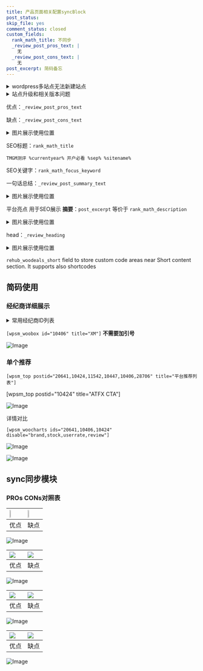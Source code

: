 ```yaml
---
title: 产品页面相关配置syncBlock
post_status: 
skip_file: yes
comment_status: closed
custom_fields:
  rank_math_title: 不同步
  _review_post_pros_text: |
    无
  _review_post_cons_text: |
    无
post_excerpt: 简码备忘
---
```

<details><summary>wordpress多站点无法新建站点</summary>

<li>和报错需要清理cookies一样的原因</li>
<li>wp-config.php里面<code>define( 'SUBDOMAIN_INSTALL', false );//子域名安装</code></li>
<li>新建子站点是用<code>define( 'SUBDOMAIN_INSTALL', true);//子域名安装</code> 完成以后，改成<code>false</code></li>
</details>

<details><summary>站点升级和相关版本问题</summary>

<p>wordpress：5.9.9
woocommerce：7.5.1
出现问题的地方：主题选项里面>><strong>Product layout >>compact style</strong></p>
<p>如何出现没有用过的字段 导致无法保存。先导出配置 然后进行修改，后面再次恢复即可。</p>
<p>出现部分字段无法显示时，需要返回默认布局后，对产品进行保存就好了。</p>
<p></p>
</details>

优点：`_review_post_pros_text`

缺点：`_review_post_cons_text`

<details><summary>图片展示使用位置</summary>

<img src="https://prod-files-secure.s3.us-west-2.amazonaws.com/39ed1227-6d7d-4570-be36-9ccd4a2c4241/f51d3d83-55d4-4bdf-9604-f37ec77ab556/Untitled.png?X-Amz-Algorithm=AWS4-HMAC-SHA256&X-Amz-Content-Sha256=UNSIGNED-PAYLOAD&X-Amz-Credential=ASIAZI2LB466R6CW3W26%2F20250715%2Fus-west-2%2Fs3%2Faws4_request&X-Amz-Date=20250715T165517Z&X-Amz-Expires=3600&X-Amz-Security-Token=IQoJb3JpZ2luX2VjEDAaCXVzLXdlc3QtMiJGMEQCIEieC1A%2BJfcRc4R%2FhYiRwznIP5uXZXygAzhvlH1iym4VAiA%2FnE87S5KAOR1VLIKyAL4hh05IIsyM5wtXdt6QeWmqHir%2FAwhJEAAaDDYzNzQyMzE4MzgwNSIM9JHUvO8e9sJIeAItKtwDprfoecoh0YGkrHoc%2B3l2Z7Bq6aIpaWz2ZH2jczX1kWTJZnThfSIJvXQr%2BSFhNJtyqKG%2BMCUOfNxmcEOZ8vYipOJUVDymItujTl0b0SQMy2pOXSiNWXeCYSr8Zld0bHeP2P2WgI9GPMnmgn%2FNK1X73T%2FnbyBYt0qnNzCQb6zCmAgkXGU3C7lpcQLvD89sDp5aqutYnsZXg2Hnm%2BA6eMhvqIC2%2FgON2xKEevEmXSW2lJw9waUlKp6WHbsvuPHCLqXaS8G%2BHICPioPcOLtmCXuMpUHzsPGZS7olKvugKKZEU1uab1Zm8eFsTQLF3Nr6BQiPp96dkHpj5%2BozCvUnYO%2B%2FXnhe4TrbK2Kewk%2F8MIullgkQXil4XtjNo7fqiZzhTi%2FZ8zFR1Ibf6%2BU6Jgcg90RtgRrbaSlrQIfem3LTkrvhjJ4BPofRnwdjXzK3QMeqxe5m3JO7776c5ZFMinu6i1W4HBq6k029mgvL%2F05foDTA1UcqIu52Xd84vAKe0rdF8uIuPdiUtkF2zAVsLbF0dDSWVaX5TOnoj0IrhzNXaS2b7HykyFk0IHhAOPcP9oGQo5LLbC3U2fJaOFTSgXPDtU6UsuLgRFrSs8qXdjAMSRaiSIXR%2BBiWc%2FeW%2FU6V7MMwienZwwY6pgEblczS7NC1Mdb3eDsmCEkD9kco84Hlxu3iDv%2Ft6w9dZ6CAvupWvsdbT7gM058%2BWEP3C57C%2BSGKMBF%2Fu8dqy7S9g9k06xFr3joFCSDepnC5JmkWBHnkuUB5Kklz4S7pNXy0H%2Bu9Jf0KAwlE%2B%2BfdRzxyKvvYny2ZEg0lrCWanXBNfJAG66gF8oUsRaSK6k%2B4FTp71tZANy156kZ6oupWiehCngDE8rBk&X-Amz-Signature=d6a3cad1eb0b1c185a85da4e25758d6cc498c772f180ac3781e0772865f9fd03&X-Amz-SignedHeaders=host&x-amz-checksum-mode=ENABLED&x-id=GetObject" alt="Image">
</details>

SEO标题：`rank_math_title`

`TMGM测评 %currentyear% 开户必看 %sep% %sitename%`

SEO关键字：`rank_math_focus_keyword`

一句话总结：`_review_post_summary_text`

<details><summary>图片展示使用位置</summary>

<img src="https://prod-files-secure.s3.us-west-2.amazonaws.com/39ed1227-6d7d-4570-be36-9ccd4a2c4241/4b96a922-296c-4f4e-8630-d1c870cbce01/Untitled.png?X-Amz-Algorithm=AWS4-HMAC-SHA256&X-Amz-Content-Sha256=UNSIGNED-PAYLOAD&X-Amz-Credential=ASIAZI2LB466WX3I7FPW%2F20250715%2Fus-west-2%2Fs3%2Faws4_request&X-Amz-Date=20250715T165518Z&X-Amz-Expires=3600&X-Amz-Security-Token=IQoJb3JpZ2luX2VjEDAaCXVzLXdlc3QtMiJIMEYCIQDKWx3vCyARBJ3oSjLefwJuKYZazvjsuGPRe34NqhJ5wwIhAOGGUUZW9cPU6sPz%2FfEF58gZtUxcV2qRTzOjIjjUUwU8Kv8DCEkQABoMNjM3NDIzMTgzODA1IgzBxH2kiijxOjlD6t8q3APaL6pQT%2BZNhlCwWiEwb6ElfJAy4wGR%2BoFROVum%2Bi0oCxO6%2F8HJndawisMEjKTTl06Df6MF6%2BdU1BezhYmObro8Bcb6qsUyoG2aDaUwFR08eqmG6PIX7DV83DkjPES9nHHYrO%2BWC4AUT9NZoHUa%2Fn9qqV5j65riMGtScdp7Wb6NHerNNaduO6zi%2B12lTQ3roaQbGDbS8VfoNZwLFUwc9KPdEMm%2Bt6glXKJXE8u6llFANXwZu5IdKAnllSUD1bkRwLEfIpe4kIj3rUXnww2SHwwTcVKwWilIahyz634rV0QKHDL2M2FwF77InvkowhayfvhkKbW59eO94Hh4f3MDuxC7zgZ%2B2WbAl5NV3QMNzCLA2tq%2FgFgfzbS3sNM4sPvBN13EN%2BDs3Yh%2BjA0m2R%2FCX06knx26t7Ap6HCx08r%2FcVrsJGnNWUWLxEQu0YOlzq8u1o3FPOHFujTFDoiKW363z8JiBmKQR6MoHYd7%2BjxqFpms%2Fr4dNj7bzcfaKpTqZFqAdijEO0YD5TU8vFPyFnuGEsneDgVDRxFiYPGs1jW%2FAj1Uu47vVfX73cVym9aOOOeaq9nPn%2BuXne2UhzrPYKnfkCKvg3W7Z0l8ZORqc%2FlAp5qx0aaXcPdGFhWqLd4KlTCr6dnDBjqkAeT11RwhK41bL6RVDFqPy211%2BK3v3kAI%2FyvQFw9%2F0CFKin4Avjjm15kPZOImeggHCkAKBLmG2ctzj0%2FjVL0oBgyBKBYPm8eSvF%2Fq82ZWkjBvyGsaapQpc2xuj3m9NmPiEQdWA6QpusqOHCz48qyxSsOElFpdgC5JtJJSkLD4z83HnaUqs0vJCYLbwrwk6zvUOrG9c4DE5eejhcvQ2Ow%2BdyAj8vdF&X-Amz-Signature=d9582acb5a97d29c897a7424da83175ea9527e4b45edb07da8893f17b43da238&X-Amz-SignedHeaders=host&x-amz-checksum-mode=ENABLED&x-id=GetObject" alt="Image">
</details>

平台亮点 用于SEO展示 **摘要**：`post_excerpt`  等价于 `rank_math_description`

<details><summary>图片展示使用位置</summary>

<img src="https://prod-files-secure.s3.us-west-2.amazonaws.com/39ed1227-6d7d-4570-be36-9ccd4a2c4241/1ee11f63-b60a-4dfe-a7a7-d58ff23b5d88/Untitled.png?X-Amz-Algorithm=AWS4-HMAC-SHA256&X-Amz-Content-Sha256=UNSIGNED-PAYLOAD&X-Amz-Credential=ASIAZI2LB4667E5RYAMK%2F20250715%2Fus-west-2%2Fs3%2Faws4_request&X-Amz-Date=20250715T165519Z&X-Amz-Expires=3600&X-Amz-Security-Token=IQoJb3JpZ2luX2VjEDAaCXVzLXdlc3QtMiJHMEUCIEThUNxzDz2RvaCb3V4dQ6w%2FJ8oOcebnrRnUNz1G23FJAiEA%2FzAUv35S%2BMD%2BUkb%2Fp9r8nmEcC%2FjI578WXCB%2BDimo4boq%2FwMISRAAGgw2Mzc0MjMxODM4MDUiDHOG%2BhXyfNigFJCSCircA%2F1glhnEM3ZkDefiddrZIJWu0UTm%2B4Q4NPjvQxUToFW3sYRAD4rYflBSSBb1iJTi2PYjCFGrqX48lVl1sQA5R1t9om7LQPwZift3QzN62l%2B7yCRX%2FIs93kwPUGslvI0NjMI9a3L1kmLdIEwf8ewf6LteBlMAvaGT45GouqUMYaW6ZX8gq5J4ssYLn6e1OOGoWN0yzZxyDL7ny0daoJvcX7lq%2FPJ5aAnUzoIQV2SXFFcu%2B%2FhrZLccf3KH2oYilBz%2B0yj7ev7ZlqJrr6NMDfbvBj75Mdrr%2FEVmfDg3l8aJeVTC4bVxmvR3VHd6FClXCvViHfIA95m2dyKwBqp7VAIFCtzyusQgu6IHfUhbBsX7e8s%2BrNNiRMC2eBjw%2BkCW9nptx7n50YcIDD4xRhuHR%2BD39Ydf9AGVJscrYuacUxTK3jRWUeD0oDCxPSMMFNAJnRpUZYS9qNpr84QRGMI%2BXmsgcf5uU7c%2BICcfgQAMcFc8wbwUIwlMXHPKstAvKrT1OSY%2F%2Fxf2jJAhMib42fKl7%2BDv5ACUpR12evMRUHLro0iZBa2pvSAohXWNFqLcKGsUKXjaVTRzx660BPsfizoBiBuftDYx2LXRzWiRmpikLmfUIy4P%2BWtq8oi4hpEQzCaYMOLo2cMGOqUBDSCpDrBxesN5wSrmKEVOY5ref%2FJDJwp1WDqyeYOIEl1BBVU4R01NuKaWRvbl%2FFUcutK%2FVtl%2Bko%2Fzl5a0b5gaEK4xwtFkCjUJmvwkqQYn5IZzztarJVhHlD2poJL3G%2FigROLEO7vXJZa2f00PoRRgkQBPqbcchfmgbiR6RU%2FUWu1DTq3HBiHMH%2F4uktwY7nlLPmgI6dAKJFy3GXGrARXWg7fQnHvm&X-Amz-Signature=cfe0361a0b9a62f907eec4b6fdd4d325f9d0309e5bc9b247b2bf66708aac3417&X-Amz-SignedHeaders=host&x-amz-checksum-mode=ENABLED&x-id=GetObject" alt="Image">
<img src="https://prod-files-secure.s3.us-west-2.amazonaws.com/39ed1227-6d7d-4570-be36-9ccd4a2c4241/ad4118b5-78d8-4fbe-801e-3b29b5d99c01/Untitled.png?X-Amz-Algorithm=AWS4-HMAC-SHA256&X-Amz-Content-Sha256=UNSIGNED-PAYLOAD&X-Amz-Credential=ASIAZI2LB4667E5RYAMK%2F20250715%2Fus-west-2%2Fs3%2Faws4_request&X-Amz-Date=20250715T165519Z&X-Amz-Expires=3600&X-Amz-Security-Token=IQoJb3JpZ2luX2VjEDAaCXVzLXdlc3QtMiJHMEUCIEThUNxzDz2RvaCb3V4dQ6w%2FJ8oOcebnrRnUNz1G23FJAiEA%2FzAUv35S%2BMD%2BUkb%2Fp9r8nmEcC%2FjI578WXCB%2BDimo4boq%2FwMISRAAGgw2Mzc0MjMxODM4MDUiDHOG%2BhXyfNigFJCSCircA%2F1glhnEM3ZkDefiddrZIJWu0UTm%2B4Q4NPjvQxUToFW3sYRAD4rYflBSSBb1iJTi2PYjCFGrqX48lVl1sQA5R1t9om7LQPwZift3QzN62l%2B7yCRX%2FIs93kwPUGslvI0NjMI9a3L1kmLdIEwf8ewf6LteBlMAvaGT45GouqUMYaW6ZX8gq5J4ssYLn6e1OOGoWN0yzZxyDL7ny0daoJvcX7lq%2FPJ5aAnUzoIQV2SXFFcu%2B%2FhrZLccf3KH2oYilBz%2B0yj7ev7ZlqJrr6NMDfbvBj75Mdrr%2FEVmfDg3l8aJeVTC4bVxmvR3VHd6FClXCvViHfIA95m2dyKwBqp7VAIFCtzyusQgu6IHfUhbBsX7e8s%2BrNNiRMC2eBjw%2BkCW9nptx7n50YcIDD4xRhuHR%2BD39Ydf9AGVJscrYuacUxTK3jRWUeD0oDCxPSMMFNAJnRpUZYS9qNpr84QRGMI%2BXmsgcf5uU7c%2BICcfgQAMcFc8wbwUIwlMXHPKstAvKrT1OSY%2F%2Fxf2jJAhMib42fKl7%2BDv5ACUpR12evMRUHLro0iZBa2pvSAohXWNFqLcKGsUKXjaVTRzx660BPsfizoBiBuftDYx2LXRzWiRmpikLmfUIy4P%2BWtq8oi4hpEQzCaYMOLo2cMGOqUBDSCpDrBxesN5wSrmKEVOY5ref%2FJDJwp1WDqyeYOIEl1BBVU4R01NuKaWRvbl%2FFUcutK%2FVtl%2Bko%2Fzl5a0b5gaEK4xwtFkCjUJmvwkqQYn5IZzztarJVhHlD2poJL3G%2FigROLEO7vXJZa2f00PoRRgkQBPqbcchfmgbiR6RU%2FUWu1DTq3HBiHMH%2F4uktwY7nlLPmgI6dAKJFy3GXGrARXWg7fQnHvm&X-Amz-Signature=b7c9cd1a88f884db825f89f63716018d0eb6993e0be58595e7c7e500619ce1d2&X-Amz-SignedHeaders=host&x-amz-checksum-mode=ENABLED&x-id=GetObject" alt="Image">
<img src="https://prod-files-secure.s3.us-west-2.amazonaws.com/39ed1227-6d7d-4570-be36-9ccd4a2c4241/a38cf7c9-a79c-4b64-9e94-13589fe0758b/Untitled.png?X-Amz-Algorithm=AWS4-HMAC-SHA256&X-Amz-Content-Sha256=UNSIGNED-PAYLOAD&X-Amz-Credential=ASIAZI2LB4667E5RYAMK%2F20250715%2Fus-west-2%2Fs3%2Faws4_request&X-Amz-Date=20250715T165519Z&X-Amz-Expires=3600&X-Amz-Security-Token=IQoJb3JpZ2luX2VjEDAaCXVzLXdlc3QtMiJHMEUCIEThUNxzDz2RvaCb3V4dQ6w%2FJ8oOcebnrRnUNz1G23FJAiEA%2FzAUv35S%2BMD%2BUkb%2Fp9r8nmEcC%2FjI578WXCB%2BDimo4boq%2FwMISRAAGgw2Mzc0MjMxODM4MDUiDHOG%2BhXyfNigFJCSCircA%2F1glhnEM3ZkDefiddrZIJWu0UTm%2B4Q4NPjvQxUToFW3sYRAD4rYflBSSBb1iJTi2PYjCFGrqX48lVl1sQA5R1t9om7LQPwZift3QzN62l%2B7yCRX%2FIs93kwPUGslvI0NjMI9a3L1kmLdIEwf8ewf6LteBlMAvaGT45GouqUMYaW6ZX8gq5J4ssYLn6e1OOGoWN0yzZxyDL7ny0daoJvcX7lq%2FPJ5aAnUzoIQV2SXFFcu%2B%2FhrZLccf3KH2oYilBz%2B0yj7ev7ZlqJrr6NMDfbvBj75Mdrr%2FEVmfDg3l8aJeVTC4bVxmvR3VHd6FClXCvViHfIA95m2dyKwBqp7VAIFCtzyusQgu6IHfUhbBsX7e8s%2BrNNiRMC2eBjw%2BkCW9nptx7n50YcIDD4xRhuHR%2BD39Ydf9AGVJscrYuacUxTK3jRWUeD0oDCxPSMMFNAJnRpUZYS9qNpr84QRGMI%2BXmsgcf5uU7c%2BICcfgQAMcFc8wbwUIwlMXHPKstAvKrT1OSY%2F%2Fxf2jJAhMib42fKl7%2BDv5ACUpR12evMRUHLro0iZBa2pvSAohXWNFqLcKGsUKXjaVTRzx660BPsfizoBiBuftDYx2LXRzWiRmpikLmfUIy4P%2BWtq8oi4hpEQzCaYMOLo2cMGOqUBDSCpDrBxesN5wSrmKEVOY5ref%2FJDJwp1WDqyeYOIEl1BBVU4R01NuKaWRvbl%2FFUcutK%2FVtl%2Bko%2Fzl5a0b5gaEK4xwtFkCjUJmvwkqQYn5IZzztarJVhHlD2poJL3G%2FigROLEO7vXJZa2f00PoRRgkQBPqbcchfmgbiR6RU%2FUWu1DTq3HBiHMH%2F4uktwY7nlLPmgI6dAKJFy3GXGrARXWg7fQnHvm&X-Amz-Signature=f5a053f6c6d19de2d670f2afa28c806040e9616a5e2ff9a069f9f3460e18c3d6&X-Amz-SignedHeaders=host&x-amz-checksum-mode=ENABLED&x-id=GetObject" alt="Image">
<img src="https://prod-files-secure.s3.us-west-2.amazonaws.com/39ed1227-6d7d-4570-be36-9ccd4a2c4241/7da6fc1e-d2ac-42ae-8c75-cb5749aa18f6/Untitled.png?X-Amz-Algorithm=AWS4-HMAC-SHA256&X-Amz-Content-Sha256=UNSIGNED-PAYLOAD&X-Amz-Credential=ASIAZI2LB4667E5RYAMK%2F20250715%2Fus-west-2%2Fs3%2Faws4_request&X-Amz-Date=20250715T165519Z&X-Amz-Expires=3600&X-Amz-Security-Token=IQoJb3JpZ2luX2VjEDAaCXVzLXdlc3QtMiJHMEUCIEThUNxzDz2RvaCb3V4dQ6w%2FJ8oOcebnrRnUNz1G23FJAiEA%2FzAUv35S%2BMD%2BUkb%2Fp9r8nmEcC%2FjI578WXCB%2BDimo4boq%2FwMISRAAGgw2Mzc0MjMxODM4MDUiDHOG%2BhXyfNigFJCSCircA%2F1glhnEM3ZkDefiddrZIJWu0UTm%2B4Q4NPjvQxUToFW3sYRAD4rYflBSSBb1iJTi2PYjCFGrqX48lVl1sQA5R1t9om7LQPwZift3QzN62l%2B7yCRX%2FIs93kwPUGslvI0NjMI9a3L1kmLdIEwf8ewf6LteBlMAvaGT45GouqUMYaW6ZX8gq5J4ssYLn6e1OOGoWN0yzZxyDL7ny0daoJvcX7lq%2FPJ5aAnUzoIQV2SXFFcu%2B%2FhrZLccf3KH2oYilBz%2B0yj7ev7ZlqJrr6NMDfbvBj75Mdrr%2FEVmfDg3l8aJeVTC4bVxmvR3VHd6FClXCvViHfIA95m2dyKwBqp7VAIFCtzyusQgu6IHfUhbBsX7e8s%2BrNNiRMC2eBjw%2BkCW9nptx7n50YcIDD4xRhuHR%2BD39Ydf9AGVJscrYuacUxTK3jRWUeD0oDCxPSMMFNAJnRpUZYS9qNpr84QRGMI%2BXmsgcf5uU7c%2BICcfgQAMcFc8wbwUIwlMXHPKstAvKrT1OSY%2F%2Fxf2jJAhMib42fKl7%2BDv5ACUpR12evMRUHLro0iZBa2pvSAohXWNFqLcKGsUKXjaVTRzx660BPsfizoBiBuftDYx2LXRzWiRmpikLmfUIy4P%2BWtq8oi4hpEQzCaYMOLo2cMGOqUBDSCpDrBxesN5wSrmKEVOY5ref%2FJDJwp1WDqyeYOIEl1BBVU4R01NuKaWRvbl%2FFUcutK%2FVtl%2Bko%2Fzl5a0b5gaEK4xwtFkCjUJmvwkqQYn5IZzztarJVhHlD2poJL3G%2FigROLEO7vXJZa2f00PoRRgkQBPqbcchfmgbiR6RU%2FUWu1DTq3HBiHMH%2F4uktwY7nlLPmgI6dAKJFy3GXGrARXWg7fQnHvm&X-Amz-Signature=a66ed4fe19309b4f42bb79dc88a53e52a546da8cbdd3684473bb3583370b00ba&X-Amz-SignedHeaders=host&x-amz-checksum-mode=ENABLED&x-id=GetObject" alt="Image">
<img src="https://prod-files-secure.s3.us-west-2.amazonaws.com/39ed1227-6d7d-4570-be36-9ccd4a2c4241/7e97f40a-eaee-47f5-b2f9-475f96808fa7/Untitled.png?X-Amz-Algorithm=AWS4-HMAC-SHA256&X-Amz-Content-Sha256=UNSIGNED-PAYLOAD&X-Amz-Credential=ASIAZI2LB4667E5RYAMK%2F20250715%2Fus-west-2%2Fs3%2Faws4_request&X-Amz-Date=20250715T165519Z&X-Amz-Expires=3600&X-Amz-Security-Token=IQoJb3JpZ2luX2VjEDAaCXVzLXdlc3QtMiJHMEUCIEThUNxzDz2RvaCb3V4dQ6w%2FJ8oOcebnrRnUNz1G23FJAiEA%2FzAUv35S%2BMD%2BUkb%2Fp9r8nmEcC%2FjI578WXCB%2BDimo4boq%2FwMISRAAGgw2Mzc0MjMxODM4MDUiDHOG%2BhXyfNigFJCSCircA%2F1glhnEM3ZkDefiddrZIJWu0UTm%2B4Q4NPjvQxUToFW3sYRAD4rYflBSSBb1iJTi2PYjCFGrqX48lVl1sQA5R1t9om7LQPwZift3QzN62l%2B7yCRX%2FIs93kwPUGslvI0NjMI9a3L1kmLdIEwf8ewf6LteBlMAvaGT45GouqUMYaW6ZX8gq5J4ssYLn6e1OOGoWN0yzZxyDL7ny0daoJvcX7lq%2FPJ5aAnUzoIQV2SXFFcu%2B%2FhrZLccf3KH2oYilBz%2B0yj7ev7ZlqJrr6NMDfbvBj75Mdrr%2FEVmfDg3l8aJeVTC4bVxmvR3VHd6FClXCvViHfIA95m2dyKwBqp7VAIFCtzyusQgu6IHfUhbBsX7e8s%2BrNNiRMC2eBjw%2BkCW9nptx7n50YcIDD4xRhuHR%2BD39Ydf9AGVJscrYuacUxTK3jRWUeD0oDCxPSMMFNAJnRpUZYS9qNpr84QRGMI%2BXmsgcf5uU7c%2BICcfgQAMcFc8wbwUIwlMXHPKstAvKrT1OSY%2F%2Fxf2jJAhMib42fKl7%2BDv5ACUpR12evMRUHLro0iZBa2pvSAohXWNFqLcKGsUKXjaVTRzx660BPsfizoBiBuftDYx2LXRzWiRmpikLmfUIy4P%2BWtq8oi4hpEQzCaYMOLo2cMGOqUBDSCpDrBxesN5wSrmKEVOY5ref%2FJDJwp1WDqyeYOIEl1BBVU4R01NuKaWRvbl%2FFUcutK%2FVtl%2Bko%2Fzl5a0b5gaEK4xwtFkCjUJmvwkqQYn5IZzztarJVhHlD2poJL3G%2FigROLEO7vXJZa2f00PoRRgkQBPqbcchfmgbiR6RU%2FUWu1DTq3HBiHMH%2F4uktwY7nlLPmgI6dAKJFy3GXGrARXWg7fQnHvm&X-Amz-Signature=471ab5c4632c02131d4aa47b01b7cbaef24a3654ec49bcfb20be93d5729c184e&X-Amz-SignedHeaders=host&x-amz-checksum-mode=ENABLED&x-id=GetObject" alt="Image">
</details>

head：`_review_heading`

<details><summary>图片展示使用位置</summary>

<img src="https://prod-files-secure.s3.us-west-2.amazonaws.com/39ed1227-6d7d-4570-be36-9ccd4a2c4241/3a4650ad-9887-415c-889a-edd51fa54f27/Untitled.png?X-Amz-Algorithm=AWS4-HMAC-SHA256&X-Amz-Content-Sha256=UNSIGNED-PAYLOAD&X-Amz-Credential=ASIAZI2LB4663HI2ZIOR%2F20250715%2Fus-west-2%2Fs3%2Faws4_request&X-Amz-Date=20250715T165519Z&X-Amz-Expires=3600&X-Amz-Security-Token=IQoJb3JpZ2luX2VjEDAaCXVzLXdlc3QtMiJIMEYCIQDyrwTNAK7TCY44W8z2j8y1IEO9xtLlh4chx5cDYmJkjQIhAOi%2B1ZwrCFCO2lgkP98N5H3gwBMU%2B90u9XjMoyLR45w7Kv8DCEkQABoMNjM3NDIzMTgzODA1IgxLBMZGJv0wGElsEu8q3APeD55S25GnSvUfO3PH%2BEHYurq0pwzpdDXVzTPQKqm%2BNo2nVUFK3%2BfPlRO%2BkT0eKWTXzBC1J8k7hBdZDC6xBwiSoFH3qCDWD4VxZgn0unGU47dkB2OvYJunMa1PgiBGC3FhoV4r4w6%2BMTqhMLW74EN9j0gpo1AFtVVFo2Rt%2BxmbVgbKd9aRk5pdkBZgWM0laDqK27G9ztJiJPtwLprFagqZ%2Fm%2F%2FFvYewVwz4qKH8YD9vKr55KxTRSEbLYom69aAH3Fat2r6iiluOZobttnxdbGQunnJaVC9q0hpzExA%2FbHseycSLHiAsLVL30fFCGG2bLhUWdRpTDUtcYi48KHUQxFaRcJDMkcOSFdttiAZ6zhd1ah7eC4%2FLIcKki4X1O%2BAfBIu4J2olantgz0Uyz9PF1MhJ8vh93%2Byq7YY%2BRhCzxOdg0yPQyKv24VnkX2KGILtV6FEGugdL%2FvRVJIneOvyy1506z1TdLH8%2Fhs3YHX03FkbrkjkFx9ZKKqVlFa3YdZ1DwSj4vVdZgjEafOjueAi3yPnCcdwp2Azc7UnnEyFVLC4gf9B6oJXgKsFjWJGyaoAi6VfJ69h4h%2B2WI2X5ofnh84%2F444VDFfF8TS5OjItEMIjc3mMA6QOSeHjAUn47DDF6NnDBjqkASOD%2FkSibijyU%2Frsy0Q80ibc9h7gUViOuqL%2Bc2MSrJF2JmE8g0zaSkW1oS2aiihUSQ%2FAFCJHzZmC0OHFJ11pqiX9Z2BykSF%2BzYW4ss0oVdG661%2BWUDSlyu4UK7TJK9NL3yu3Sc6zVyc5%2Bs6SR2qG0tu449XXxduP7Eqqxt9hrJnwtjwEySNKT1qqhaTNuNbljjlXdFfVHjS%2FWFQ42%2BhWlTmeq9O1&X-Amz-Signature=e614949a17c43d88c5846116ad200343c1c0d5c3775127b27546ca03fc6e94ea&X-Amz-SignedHeaders=host&x-amz-checksum-mode=ENABLED&x-id=GetObject" alt="Image">
</details>

`rehub_woodeals_short`	field to store custom code areas near Short content section. It supports also shortcodes



## 简码使用

### 经纪商详细展示

<details><summary>常用经纪商ID列表</summary>

<pre><code class="php">嘉盛 ===> 20641  [wpsm_woobox id="20641" title="嘉盛"]
易信easymarkets ===> 11542  [wpsm_woobox id="11542" title="易信easymarkets"]
ATFX外汇 ===> 10424  [wpsm_woobox id="10424" title="ATFX"]
XM ===> 10406  [wpsm_woobox id="10406" title="XM"]
TMGM ===> 29622  [wpsm_woobox id="29622" title="TMGM"]
HYCM ===> 10447  [wpsm_woobox id="10447" title="HYCM"]
fpmarkets澳福外汇 ===> 20639  [wpsm_woobox id="20639" title="fpmarkets澳福外汇"]</code></pre>
</details>

`[wpsm_woobox id="10406" title="XM"]` **不需要加引号**

![Image](https://prod-files-secure.s3.us-west-2.amazonaws.com/39ed1227-6d7d-4570-be36-9ccd4a2c4241/4f898f9d-0fa7-4e43-acd3-ac6bc7be575a/Untitled.png?X-Amz-Algorithm=AWS4-HMAC-SHA256&X-Amz-Content-Sha256=UNSIGNED-PAYLOAD&X-Amz-Credential=ASIAZI2LB466VS4SEEYT%2F20250715%2Fus-west-2%2Fs3%2Faws4_request&X-Amz-Date=20250715T165516Z&X-Amz-Expires=3600&X-Amz-Security-Token=IQoJb3JpZ2luX2VjEDAaCXVzLXdlc3QtMiJHMEUCIQC3sMEw4nxVaaVaNFlELgrWCsnK4ox%2BOpJiBkRhCmLGsgIgTPecfCugvMLlobqG2eCjHjn15L5czMeKEoE2nl2OP%2Bkq%2FwMISRAAGgw2Mzc0MjMxODM4MDUiDMHH0375iqfxfzhYlCrcAwgYVIIhVizhechhSHA0MHEvjwCdh%2F6ZJPHGIJOoC2E%2F3SRuMu1nhH4Y7UPINyOTQiX%2BJxo1SBF7MoGcosWQg3iaM3uVNW4sS%2FKWO8fWpd%2BeJp666%2BlTM5nLJWJ%2FGv2j%2FhCEK0SvGs3XtRNRkneT8zRy339wYUbbbnm9REboUO99igMV8KtuxSkYmdiPb6CLlo35Oy21T9fYwlficskPfK2%2BaSNoqxEswzXvUVA0l67chwQIAasFgpTJoc2%2B8JaqGPzIEZqXC5J5p6keE6QNOgGH%2FuNEbjJuJAmH40kQrjGssOvf8dDHguZF%2BZeJVb%2FTlzVU70%2FiUE51sil16nX4tQB8nmQAzC5buvjWHwQ0Lm7wpnGYsoPluH1F66btNRN3USP%2BQT0ftkZeEV6S%2FhlodtgFY%2FxNSkir3P%2Bm%2FqrQGzMumiSs%2B871%2BhC2ORCmf3wRU6uKBN1yZjnvcjMp4zA08HUBhfcb3W9VfVXiZ%2BhmXJXOBcki0BzzzP7329ENjN58aeEt0LG6A317Xn9YG8jiYkhHvT9XCx5ZoJgOf4NbfY6qJNhZeWXECvISjgqD80XTdvebHvimPGXvEqES%2BvT%2FDHdqKc%2FNvisX3Kb1xiDChzgUi231%2FexLdmNLZEtCMK%2Fo2cMGOqUB5zvuNs5dm%2FmZT1jQ8teiYEJeQWnXGAnK%2BmMaABr%2FN81ZStrV4oYCUqISckxfiDRNdp1Bzy2LC1XpuuLdz%2FAKbQ%2BHtziNWp4JqAC7%2BT35zv4YX8enwGz9JePhN49rI%2BSvmris0%2FStKfpt2SQO2rZUZYUXtSxffJf%2Bgzv7O37xfOtkrWCjGI7Ks3j2s%2BmuMTXY8%2FS4ocSTWnAmmxvL0cKG7DTJduIN&X-Amz-Signature=0cd0660c6c0ebdb47b98cb8643240dbf4edd426b31813fc45337701fd60a6cf4&X-Amz-SignedHeaders=host&x-amz-checksum-mode=ENABLED&x-id=GetObject)

### 单个推荐
`[wpsm_top postid="20641,10424,11542,10447,10406,28706" title="平台推荐列表"]`

[wpsm_top postid="10424" title="ATFX CTA"]

![Image](https://prod-files-secure.s3.us-west-2.amazonaws.com/39ed1227-6d7d-4570-be36-9ccd4a2c4241/5ac620dc-51a8-48b6-b55d-91f47299193c/Untitled.png?X-Amz-Algorithm=AWS4-HMAC-SHA256&X-Amz-Content-Sha256=UNSIGNED-PAYLOAD&X-Amz-Credential=ASIAZI2LB466VS4SEEYT%2F20250715%2Fus-west-2%2Fs3%2Faws4_request&X-Amz-Date=20250715T165516Z&X-Amz-Expires=3600&X-Amz-Security-Token=IQoJb3JpZ2luX2VjEDAaCXVzLXdlc3QtMiJHMEUCIQC3sMEw4nxVaaVaNFlELgrWCsnK4ox%2BOpJiBkRhCmLGsgIgTPecfCugvMLlobqG2eCjHjn15L5czMeKEoE2nl2OP%2Bkq%2FwMISRAAGgw2Mzc0MjMxODM4MDUiDMHH0375iqfxfzhYlCrcAwgYVIIhVizhechhSHA0MHEvjwCdh%2F6ZJPHGIJOoC2E%2F3SRuMu1nhH4Y7UPINyOTQiX%2BJxo1SBF7MoGcosWQg3iaM3uVNW4sS%2FKWO8fWpd%2BeJp666%2BlTM5nLJWJ%2FGv2j%2FhCEK0SvGs3XtRNRkneT8zRy339wYUbbbnm9REboUO99igMV8KtuxSkYmdiPb6CLlo35Oy21T9fYwlficskPfK2%2BaSNoqxEswzXvUVA0l67chwQIAasFgpTJoc2%2B8JaqGPzIEZqXC5J5p6keE6QNOgGH%2FuNEbjJuJAmH40kQrjGssOvf8dDHguZF%2BZeJVb%2FTlzVU70%2FiUE51sil16nX4tQB8nmQAzC5buvjWHwQ0Lm7wpnGYsoPluH1F66btNRN3USP%2BQT0ftkZeEV6S%2FhlodtgFY%2FxNSkir3P%2Bm%2FqrQGzMumiSs%2B871%2BhC2ORCmf3wRU6uKBN1yZjnvcjMp4zA08HUBhfcb3W9VfVXiZ%2BhmXJXOBcki0BzzzP7329ENjN58aeEt0LG6A317Xn9YG8jiYkhHvT9XCx5ZoJgOf4NbfY6qJNhZeWXECvISjgqD80XTdvebHvimPGXvEqES%2BvT%2FDHdqKc%2FNvisX3Kb1xiDChzgUi231%2FexLdmNLZEtCMK%2Fo2cMGOqUB5zvuNs5dm%2FmZT1jQ8teiYEJeQWnXGAnK%2BmMaABr%2FN81ZStrV4oYCUqISckxfiDRNdp1Bzy2LC1XpuuLdz%2FAKbQ%2BHtziNWp4JqAC7%2BT35zv4YX8enwGz9JePhN49rI%2BSvmris0%2FStKfpt2SQO2rZUZYUXtSxffJf%2Bgzv7O37xfOtkrWCjGI7Ks3j2s%2BmuMTXY8%2FS4ocSTWnAmmxvL0cKG7DTJduIN&X-Amz-Signature=029cd79f1380639f3f90da7e548ac246861bfef783589b0b87699fc5cac3e3e8&X-Amz-SignedHeaders=host&x-amz-checksum-mode=ENABLED&x-id=GetObject)

详情对比

`[wpsm_woocharts ids="20641,10406,10424" disable="brand,stock,userrate,review"]`

![Image](https://prod-files-secure.s3.us-west-2.amazonaws.com/39ed1227-6d7d-4570-be36-9ccd4a2c4241/bf3ba45f-b9f3-4295-8aef-b4a495fd25f4/Untitled.png?X-Amz-Algorithm=AWS4-HMAC-SHA256&X-Amz-Content-Sha256=UNSIGNED-PAYLOAD&X-Amz-Credential=ASIAZI2LB466VS4SEEYT%2F20250715%2Fus-west-2%2Fs3%2Faws4_request&X-Amz-Date=20250715T165517Z&X-Amz-Expires=3600&X-Amz-Security-Token=IQoJb3JpZ2luX2VjEDAaCXVzLXdlc3QtMiJHMEUCIQC3sMEw4nxVaaVaNFlELgrWCsnK4ox%2BOpJiBkRhCmLGsgIgTPecfCugvMLlobqG2eCjHjn15L5czMeKEoE2nl2OP%2Bkq%2FwMISRAAGgw2Mzc0MjMxODM4MDUiDMHH0375iqfxfzhYlCrcAwgYVIIhVizhechhSHA0MHEvjwCdh%2F6ZJPHGIJOoC2E%2F3SRuMu1nhH4Y7UPINyOTQiX%2BJxo1SBF7MoGcosWQg3iaM3uVNW4sS%2FKWO8fWpd%2BeJp666%2BlTM5nLJWJ%2FGv2j%2FhCEK0SvGs3XtRNRkneT8zRy339wYUbbbnm9REboUO99igMV8KtuxSkYmdiPb6CLlo35Oy21T9fYwlficskPfK2%2BaSNoqxEswzXvUVA0l67chwQIAasFgpTJoc2%2B8JaqGPzIEZqXC5J5p6keE6QNOgGH%2FuNEbjJuJAmH40kQrjGssOvf8dDHguZF%2BZeJVb%2FTlzVU70%2FiUE51sil16nX4tQB8nmQAzC5buvjWHwQ0Lm7wpnGYsoPluH1F66btNRN3USP%2BQT0ftkZeEV6S%2FhlodtgFY%2FxNSkir3P%2Bm%2FqrQGzMumiSs%2B871%2BhC2ORCmf3wRU6uKBN1yZjnvcjMp4zA08HUBhfcb3W9VfVXiZ%2BhmXJXOBcki0BzzzP7329ENjN58aeEt0LG6A317Xn9YG8jiYkhHvT9XCx5ZoJgOf4NbfY6qJNhZeWXECvISjgqD80XTdvebHvimPGXvEqES%2BvT%2FDHdqKc%2FNvisX3Kb1xiDChzgUi231%2FexLdmNLZEtCMK%2Fo2cMGOqUB5zvuNs5dm%2FmZT1jQ8teiYEJeQWnXGAnK%2BmMaABr%2FN81ZStrV4oYCUqISckxfiDRNdp1Bzy2LC1XpuuLdz%2FAKbQ%2BHtziNWp4JqAC7%2BT35zv4YX8enwGz9JePhN49rI%2BSvmris0%2FStKfpt2SQO2rZUZYUXtSxffJf%2Bgzv7O37xfOtkrWCjGI7Ks3j2s%2BmuMTXY8%2FS4ocSTWnAmmxvL0cKG7DTJduIN&X-Amz-Signature=ccfa696d4b9ecdcb3bf93b6a1155db8bacc5cf62e6f78b2486d564d758b68060&X-Amz-SignedHeaders=host&x-amz-checksum-mode=ENABLED&x-id=GetObject)

![Image](https://prod-files-secure.s3.us-west-2.amazonaws.com/39ed1227-6d7d-4570-be36-9ccd4a2c4241/30bc56ef-f383-4b48-9768-2ebc9e436ec0/Untitled.png?X-Amz-Algorithm=AWS4-HMAC-SHA256&X-Amz-Content-Sha256=UNSIGNED-PAYLOAD&X-Amz-Credential=ASIAZI2LB466VS4SEEYT%2F20250715%2Fus-west-2%2Fs3%2Faws4_request&X-Amz-Date=20250715T165517Z&X-Amz-Expires=3600&X-Amz-Security-Token=IQoJb3JpZ2luX2VjEDAaCXVzLXdlc3QtMiJHMEUCIQC3sMEw4nxVaaVaNFlELgrWCsnK4ox%2BOpJiBkRhCmLGsgIgTPecfCugvMLlobqG2eCjHjn15L5czMeKEoE2nl2OP%2Bkq%2FwMISRAAGgw2Mzc0MjMxODM4MDUiDMHH0375iqfxfzhYlCrcAwgYVIIhVizhechhSHA0MHEvjwCdh%2F6ZJPHGIJOoC2E%2F3SRuMu1nhH4Y7UPINyOTQiX%2BJxo1SBF7MoGcosWQg3iaM3uVNW4sS%2FKWO8fWpd%2BeJp666%2BlTM5nLJWJ%2FGv2j%2FhCEK0SvGs3XtRNRkneT8zRy339wYUbbbnm9REboUO99igMV8KtuxSkYmdiPb6CLlo35Oy21T9fYwlficskPfK2%2BaSNoqxEswzXvUVA0l67chwQIAasFgpTJoc2%2B8JaqGPzIEZqXC5J5p6keE6QNOgGH%2FuNEbjJuJAmH40kQrjGssOvf8dDHguZF%2BZeJVb%2FTlzVU70%2FiUE51sil16nX4tQB8nmQAzC5buvjWHwQ0Lm7wpnGYsoPluH1F66btNRN3USP%2BQT0ftkZeEV6S%2FhlodtgFY%2FxNSkir3P%2Bm%2FqrQGzMumiSs%2B871%2BhC2ORCmf3wRU6uKBN1yZjnvcjMp4zA08HUBhfcb3W9VfVXiZ%2BhmXJXOBcki0BzzzP7329ENjN58aeEt0LG6A317Xn9YG8jiYkhHvT9XCx5ZoJgOf4NbfY6qJNhZeWXECvISjgqD80XTdvebHvimPGXvEqES%2BvT%2FDHdqKc%2FNvisX3Kb1xiDChzgUi231%2FexLdmNLZEtCMK%2Fo2cMGOqUB5zvuNs5dm%2FmZT1jQ8teiYEJeQWnXGAnK%2BmMaABr%2FN81ZStrV4oYCUqISckxfiDRNdp1Bzy2LC1XpuuLdz%2FAKbQ%2BHtziNWp4JqAC7%2BT35zv4YX8enwGz9JePhN49rI%2BSvmris0%2FStKfpt2SQO2rZUZYUXtSxffJf%2Bgzv7O37xfOtkrWCjGI7Ks3j2s%2BmuMTXY8%2FS4ocSTWnAmmxvL0cKG7DTJduIN&X-Amz-Signature=fc0fa5e297ab07ae2a8405a83bd9e5bd0a11ceaad39cc5be4ca696002678fde5&X-Amz-SignedHeaders=host&x-amz-checksum-mode=ENABLED&x-id=GetObject)

## sync同步模块

### PROs CONs对照表

| <img src="https://cdn.ifttt.fun/gh/jarlin8/OSS@main/icons/customize/pros.svg" height="auto" width="37.3%"> | <img src="https://cdn.ifttt.fun/gh/jarlin8/OSS@main/icons/customize/cons.svg" height="auto" width="28.8%"> |
| :--- | :--- |
| 优点 | 缺点 |

![Image](https://prod-files-secure.s3.us-west-2.amazonaws.com/39ed1227-6d7d-4570-be36-9ccd4a2c4241/8742b755-dfb5-4004-9a5f-d6e561664bd8/Untitled.png?X-Amz-Algorithm=AWS4-HMAC-SHA256&X-Amz-Content-Sha256=UNSIGNED-PAYLOAD&X-Amz-Credential=ASIAZI2LB466VS4SEEYT%2F20250715%2Fus-west-2%2Fs3%2Faws4_request&X-Amz-Date=20250715T165517Z&X-Amz-Expires=3600&X-Amz-Security-Token=IQoJb3JpZ2luX2VjEDAaCXVzLXdlc3QtMiJHMEUCIQC3sMEw4nxVaaVaNFlELgrWCsnK4ox%2BOpJiBkRhCmLGsgIgTPecfCugvMLlobqG2eCjHjn15L5czMeKEoE2nl2OP%2Bkq%2FwMISRAAGgw2Mzc0MjMxODM4MDUiDMHH0375iqfxfzhYlCrcAwgYVIIhVizhechhSHA0MHEvjwCdh%2F6ZJPHGIJOoC2E%2F3SRuMu1nhH4Y7UPINyOTQiX%2BJxo1SBF7MoGcosWQg3iaM3uVNW4sS%2FKWO8fWpd%2BeJp666%2BlTM5nLJWJ%2FGv2j%2FhCEK0SvGs3XtRNRkneT8zRy339wYUbbbnm9REboUO99igMV8KtuxSkYmdiPb6CLlo35Oy21T9fYwlficskPfK2%2BaSNoqxEswzXvUVA0l67chwQIAasFgpTJoc2%2B8JaqGPzIEZqXC5J5p6keE6QNOgGH%2FuNEbjJuJAmH40kQrjGssOvf8dDHguZF%2BZeJVb%2FTlzVU70%2FiUE51sil16nX4tQB8nmQAzC5buvjWHwQ0Lm7wpnGYsoPluH1F66btNRN3USP%2BQT0ftkZeEV6S%2FhlodtgFY%2FxNSkir3P%2Bm%2FqrQGzMumiSs%2B871%2BhC2ORCmf3wRU6uKBN1yZjnvcjMp4zA08HUBhfcb3W9VfVXiZ%2BhmXJXOBcki0BzzzP7329ENjN58aeEt0LG6A317Xn9YG8jiYkhHvT9XCx5ZoJgOf4NbfY6qJNhZeWXECvISjgqD80XTdvebHvimPGXvEqES%2BvT%2FDHdqKc%2FNvisX3Kb1xiDChzgUi231%2FexLdmNLZEtCMK%2Fo2cMGOqUB5zvuNs5dm%2FmZT1jQ8teiYEJeQWnXGAnK%2BmMaABr%2FN81ZStrV4oYCUqISckxfiDRNdp1Bzy2LC1XpuuLdz%2FAKbQ%2BHtziNWp4JqAC7%2BT35zv4YX8enwGz9JePhN49rI%2BSvmris0%2FStKfpt2SQO2rZUZYUXtSxffJf%2Bgzv7O37xfOtkrWCjGI7Ks3j2s%2BmuMTXY8%2FS4ocSTWnAmmxvL0cKG7DTJduIN&X-Amz-Signature=0c445a9b63fada638d0bd913e473bbd2dd12a646312cd7b1f6378541787706c5&X-Amz-SignedHeaders=host&x-amz-checksum-mode=ENABLED&x-id=GetObject)

| <img src="https://cdn.ifttt.fun/gh/jarlin8/OSS@main/icons/customize/pros1.svg" height="auto"> | <img src="https://cdn.ifttt.fun/gh/jarlin8/OSS@main/icons/customize/cons1.svg" height="auto"> |
| :--- | :--- |
| 优点 | 缺点 |

![Image](https://prod-files-secure.s3.us-west-2.amazonaws.com/39ed1227-6d7d-4570-be36-9ccd4a2c4241/806358f8-c9c4-4e17-bb35-c6c76a5397a5/Untitled.png?X-Amz-Algorithm=AWS4-HMAC-SHA256&X-Amz-Content-Sha256=UNSIGNED-PAYLOAD&X-Amz-Credential=ASIAZI2LB466VS4SEEYT%2F20250715%2Fus-west-2%2Fs3%2Faws4_request&X-Amz-Date=20250715T165517Z&X-Amz-Expires=3600&X-Amz-Security-Token=IQoJb3JpZ2luX2VjEDAaCXVzLXdlc3QtMiJHMEUCIQC3sMEw4nxVaaVaNFlELgrWCsnK4ox%2BOpJiBkRhCmLGsgIgTPecfCugvMLlobqG2eCjHjn15L5czMeKEoE2nl2OP%2Bkq%2FwMISRAAGgw2Mzc0MjMxODM4MDUiDMHH0375iqfxfzhYlCrcAwgYVIIhVizhechhSHA0MHEvjwCdh%2F6ZJPHGIJOoC2E%2F3SRuMu1nhH4Y7UPINyOTQiX%2BJxo1SBF7MoGcosWQg3iaM3uVNW4sS%2FKWO8fWpd%2BeJp666%2BlTM5nLJWJ%2FGv2j%2FhCEK0SvGs3XtRNRkneT8zRy339wYUbbbnm9REboUO99igMV8KtuxSkYmdiPb6CLlo35Oy21T9fYwlficskPfK2%2BaSNoqxEswzXvUVA0l67chwQIAasFgpTJoc2%2B8JaqGPzIEZqXC5J5p6keE6QNOgGH%2FuNEbjJuJAmH40kQrjGssOvf8dDHguZF%2BZeJVb%2FTlzVU70%2FiUE51sil16nX4tQB8nmQAzC5buvjWHwQ0Lm7wpnGYsoPluH1F66btNRN3USP%2BQT0ftkZeEV6S%2FhlodtgFY%2FxNSkir3P%2Bm%2FqrQGzMumiSs%2B871%2BhC2ORCmf3wRU6uKBN1yZjnvcjMp4zA08HUBhfcb3W9VfVXiZ%2BhmXJXOBcki0BzzzP7329ENjN58aeEt0LG6A317Xn9YG8jiYkhHvT9XCx5ZoJgOf4NbfY6qJNhZeWXECvISjgqD80XTdvebHvimPGXvEqES%2BvT%2FDHdqKc%2FNvisX3Kb1xiDChzgUi231%2FexLdmNLZEtCMK%2Fo2cMGOqUB5zvuNs5dm%2FmZT1jQ8teiYEJeQWnXGAnK%2BmMaABr%2FN81ZStrV4oYCUqISckxfiDRNdp1Bzy2LC1XpuuLdz%2FAKbQ%2BHtziNWp4JqAC7%2BT35zv4YX8enwGz9JePhN49rI%2BSvmris0%2FStKfpt2SQO2rZUZYUXtSxffJf%2Bgzv7O37xfOtkrWCjGI7Ks3j2s%2BmuMTXY8%2FS4ocSTWnAmmxvL0cKG7DTJduIN&X-Amz-Signature=21795c999d903ae0e3d4006594d42c3b2c0a92316fccfc82e7b97e0fbb67db3b&X-Amz-SignedHeaders=host&x-amz-checksum-mode=ENABLED&x-id=GetObject)

| <img src="https://cdn.ifttt.fun/gh/jarlin8/OSS@main/icons/customize/pros2.svg" height="auto"> | <img src="https://cdn.ifttt.fun/gh/jarlin8/OSS@main/icons/customize/cons2.svg" height="auto"> |
| :--- | :--- |
| 优点 | 缺点 |

![Image](https://prod-files-secure.s3.us-west-2.amazonaws.com/39ed1227-6d7d-4570-be36-9ccd4a2c4241/a9245ec9-70dd-4005-b534-0d54315fc5f3/Untitled.png?X-Amz-Algorithm=AWS4-HMAC-SHA256&X-Amz-Content-Sha256=UNSIGNED-PAYLOAD&X-Amz-Credential=ASIAZI2LB466VS4SEEYT%2F20250715%2Fus-west-2%2Fs3%2Faws4_request&X-Amz-Date=20250715T165517Z&X-Amz-Expires=3600&X-Amz-Security-Token=IQoJb3JpZ2luX2VjEDAaCXVzLXdlc3QtMiJHMEUCIQC3sMEw4nxVaaVaNFlELgrWCsnK4ox%2BOpJiBkRhCmLGsgIgTPecfCugvMLlobqG2eCjHjn15L5czMeKEoE2nl2OP%2Bkq%2FwMISRAAGgw2Mzc0MjMxODM4MDUiDMHH0375iqfxfzhYlCrcAwgYVIIhVizhechhSHA0MHEvjwCdh%2F6ZJPHGIJOoC2E%2F3SRuMu1nhH4Y7UPINyOTQiX%2BJxo1SBF7MoGcosWQg3iaM3uVNW4sS%2FKWO8fWpd%2BeJp666%2BlTM5nLJWJ%2FGv2j%2FhCEK0SvGs3XtRNRkneT8zRy339wYUbbbnm9REboUO99igMV8KtuxSkYmdiPb6CLlo35Oy21T9fYwlficskPfK2%2BaSNoqxEswzXvUVA0l67chwQIAasFgpTJoc2%2B8JaqGPzIEZqXC5J5p6keE6QNOgGH%2FuNEbjJuJAmH40kQrjGssOvf8dDHguZF%2BZeJVb%2FTlzVU70%2FiUE51sil16nX4tQB8nmQAzC5buvjWHwQ0Lm7wpnGYsoPluH1F66btNRN3USP%2BQT0ftkZeEV6S%2FhlodtgFY%2FxNSkir3P%2Bm%2FqrQGzMumiSs%2B871%2BhC2ORCmf3wRU6uKBN1yZjnvcjMp4zA08HUBhfcb3W9VfVXiZ%2BhmXJXOBcki0BzzzP7329ENjN58aeEt0LG6A317Xn9YG8jiYkhHvT9XCx5ZoJgOf4NbfY6qJNhZeWXECvISjgqD80XTdvebHvimPGXvEqES%2BvT%2FDHdqKc%2FNvisX3Kb1xiDChzgUi231%2FexLdmNLZEtCMK%2Fo2cMGOqUB5zvuNs5dm%2FmZT1jQ8teiYEJeQWnXGAnK%2BmMaABr%2FN81ZStrV4oYCUqISckxfiDRNdp1Bzy2LC1XpuuLdz%2FAKbQ%2BHtziNWp4JqAC7%2BT35zv4YX8enwGz9JePhN49rI%2BSvmris0%2FStKfpt2SQO2rZUZYUXtSxffJf%2Bgzv7O37xfOtkrWCjGI7Ks3j2s%2BmuMTXY8%2FS4ocSTWnAmmxvL0cKG7DTJduIN&X-Amz-Signature=68294d46df4de612aafaae4983a9ca6ee662f997713b038b9f114f107bf9365e&X-Amz-SignedHeaders=host&x-amz-checksum-mode=ENABLED&x-id=GetObject)

| <img src="https://cdn.ifttt.fun/gh/jarlin8/OSS@main/icons/customize/pros3.svg" height="auto"> | <img src="https://cdn.ifttt.fun/gh/jarlin8/OSS@main/icons/customize/cons3.svg" height="auto"> |
| :--- | :--- |
| 优点 | 缺点 |

![Image](https://prod-files-secure.s3.us-west-2.amazonaws.com/39ed1227-6d7d-4570-be36-9ccd4a2c4241/e1e580a2-2e5c-4780-9ff4-19c318fc2284/Untitled.png?X-Amz-Algorithm=AWS4-HMAC-SHA256&X-Amz-Content-Sha256=UNSIGNED-PAYLOAD&X-Amz-Credential=ASIAZI2LB466VS4SEEYT%2F20250715%2Fus-west-2%2Fs3%2Faws4_request&X-Amz-Date=20250715T165517Z&X-Amz-Expires=3600&X-Amz-Security-Token=IQoJb3JpZ2luX2VjEDAaCXVzLXdlc3QtMiJHMEUCIQC3sMEw4nxVaaVaNFlELgrWCsnK4ox%2BOpJiBkRhCmLGsgIgTPecfCugvMLlobqG2eCjHjn15L5czMeKEoE2nl2OP%2Bkq%2FwMISRAAGgw2Mzc0MjMxODM4MDUiDMHH0375iqfxfzhYlCrcAwgYVIIhVizhechhSHA0MHEvjwCdh%2F6ZJPHGIJOoC2E%2F3SRuMu1nhH4Y7UPINyOTQiX%2BJxo1SBF7MoGcosWQg3iaM3uVNW4sS%2FKWO8fWpd%2BeJp666%2BlTM5nLJWJ%2FGv2j%2FhCEK0SvGs3XtRNRkneT8zRy339wYUbbbnm9REboUO99igMV8KtuxSkYmdiPb6CLlo35Oy21T9fYwlficskPfK2%2BaSNoqxEswzXvUVA0l67chwQIAasFgpTJoc2%2B8JaqGPzIEZqXC5J5p6keE6QNOgGH%2FuNEbjJuJAmH40kQrjGssOvf8dDHguZF%2BZeJVb%2FTlzVU70%2FiUE51sil16nX4tQB8nmQAzC5buvjWHwQ0Lm7wpnGYsoPluH1F66btNRN3USP%2BQT0ftkZeEV6S%2FhlodtgFY%2FxNSkir3P%2Bm%2FqrQGzMumiSs%2B871%2BhC2ORCmf3wRU6uKBN1yZjnvcjMp4zA08HUBhfcb3W9VfVXiZ%2BhmXJXOBcki0BzzzP7329ENjN58aeEt0LG6A317Xn9YG8jiYkhHvT9XCx5ZoJgOf4NbfY6qJNhZeWXECvISjgqD80XTdvebHvimPGXvEqES%2BvT%2FDHdqKc%2FNvisX3Kb1xiDChzgUi231%2FexLdmNLZEtCMK%2Fo2cMGOqUB5zvuNs5dm%2FmZT1jQ8teiYEJeQWnXGAnK%2BmMaABr%2FN81ZStrV4oYCUqISckxfiDRNdp1Bzy2LC1XpuuLdz%2FAKbQ%2BHtziNWp4JqAC7%2BT35zv4YX8enwGz9JePhN49rI%2BSvmris0%2FStKfpt2SQO2rZUZYUXtSxffJf%2Bgzv7O37xfOtkrWCjGI7Ks3j2s%2BmuMTXY8%2FS4ocSTWnAmmxvL0cKG7DTJduIN&X-Amz-Signature=902871841e0fdc639963deff917bfaf1a90898edb7b57ffbcd78a301f1d22240&X-Amz-SignedHeaders=host&x-amz-checksum-mode=ENABLED&x-id=GetObject)